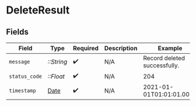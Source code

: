 # DeleteResult


## Fields

| Field                                                                | Type                                                                 | Required                                                             | Description                                                          | Example                                                              |
| -------------------------------------------------------------------- | -------------------------------------------------------------------- | -------------------------------------------------------------------- | -------------------------------------------------------------------- | -------------------------------------------------------------------- |
| `message`                                                            | *::String*                                                           | :heavy_check_mark:                                                   | N/A                                                                  | Record deleted successfully.                                         |
| `status_code`                                                        | *::Float*                                                            | :heavy_check_mark:                                                   | N/A                                                                  | 204                                                                  |
| `timestamp`                                                          | [Date](https://ruby-doc.org/stdlib-2.6.1/libdoc/date/rdoc/Date.html) | :heavy_check_mark:                                                   | N/A                                                                  | 2021-01-01T01:01:01.000Z                                             |